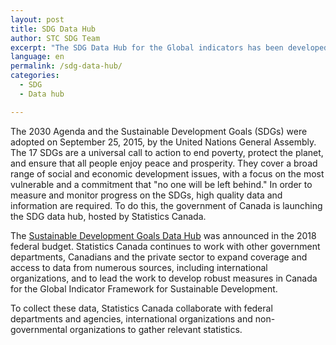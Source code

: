 ```yaml
---
layout: post
title: SDG Data Hub
author: STC SDG Team
excerpt: "The SDG Data Hub for the Global indicators has been developed as a one-stop online destination that will present Canadians with access to statistical indicators to help track Canada's progress in meeting its commitment to Agenda 2030."
language: en
permalink: /sdg-data-hub/
categories:
  - SDG
  - Data hub

---
```

The 2030 Agenda and the Sustainable Development Goals (SDGs) were adopted on September 25, 2015, by the United Nations General Assembly. The 17 SDGs are a universal call to action to end poverty, protect the planet, and ensure that all people enjoy peace and prosperity. They cover a broad range of social and economic development issues, with a focus on the most vulnerable and a commitment that "no one will be left behind." In order to measure and monitor progress on the SDGs, high quality data and information are required. To do this, the government of Canada is launching the SDG data hub, hosted by Statistics Canada.

The <a href="https://www144.statcan.gc.ca/sdg-odd/index-eng.htm">Sustainable Development Goals Data Hub</a> was announced in the 2018 federal budget. Statistics Canada continues to work with other government departments, Canadians and the private sector to expand coverage and access to data from numerous sources, including international organizations, and to lead the work to develop robust measures in Canada for the Global Indicator Framework for Sustainable Development.

To collect these data, Statistics Canada collaborate with federal departments and agencies, international organizations and non-governmental organizations to gather relevant statistics.
